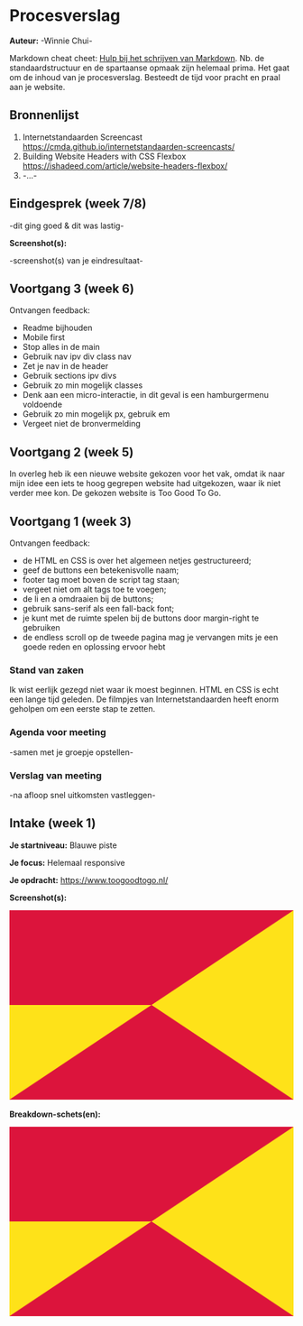 # Procesverslag
**Auteur:** -Winnie Chui-

Markdown cheat cheet: [Hulp bij het schrijven van Markdown](https://github.com/adam-p/markdown-here/wiki/Markdown-Cheatsheet). Nb. de standaardstructuur en de spartaanse opmaak zijn helemaal prima. Het gaat om de inhoud van je procesverslag. Besteedt de tijd voor pracht en praal aan je website.



## Bronnenlijst
1. Internetstandaarden Screencast https://cmda.github.io/internetstandaarden-screencasts/
2. Building Website Headers with CSS Flexbox https://ishadeed.com/article/website-headers-flexbox/
3. -...-



## Eindgesprek (week 7/8)

-dit ging goed & dit was lastig-

**Screenshot(s):**

-screenshot(s) van je eindresultaat-



## Voortgang 3 (week 6)
Ontvangen feedback:
- Readme bijhouden
- Mobile first
- Stop alles in de main
- Gebruik nav ipv div class nav
- Zet je nav in de header
- Gebruik sections ipv divs
- Gebruik zo min mogelijk classes
- Denk aan een micro-interactie, in dit geval is een hamburgermenu voldoende
- Gebruik zo min mogelijk px, gebruik em
- Vergeet niet de bronvermelding



## Voortgang 2 (week 5)

In overleg heb ik een nieuwe website gekozen voor het vak, omdat ik naar mijn idee een iets te hoog gegrepen website had uitgekozen, waar ik niet verder mee kon. De gekozen website is Too Good To Go.



## Voortgang 1 (week 3)
Ontvangen feedback:
- de HTML en CSS is over het algemeen netjes gestructureerd;
- geef de buttons een betekenisvolle naam;
- footer tag moet boven de script tag staan;
- vergeet niet om alt tags toe te voegen;
- de li en a omdraaien bij de buttons;
- gebruik sans-serif als een fall-back font;
- je kunt met de ruimte spelen bij de buttons door margin-right te gebruiken
- de endless scroll op de tweede pagina mag je vervangen mits je een goede reden en oplossing ervoor hebt


### Stand van zaken

Ik wist eerlijk gezegd niet waar ik moest beginnen. HTML en CSS is echt een lange tijd geleden. De filmpjes van Internetstandaarden heeft enorm geholpen om een eerste stap te zetten.

### Agenda voor meeting

-samen met je groepje opstellen-

### Verslag van meeting

-na afloop snel uitkomsten vastleggen-



## Intake (week 1)

**Je startniveau:** Blauwe piste

**Je focus:** Helemaal responsive

**Je opdracht:** https://www.toogoodtogo.nl/

**Screenshot(s):**

![screenshot(s) die een goed beeld geven van de website die je gaat maken](images/dummy-image.svg)

**Breakdown-schets(en):**

![-voorlopige breakdownschets(en) van een of beide pagina's van de site die je gaat maken-](images/dummy-image.svg)
